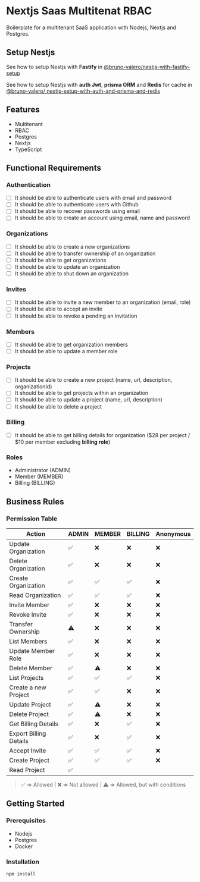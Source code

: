 # Nextjs Saas Multitenat RBAC

Boilerplate for a multitenant SaaS application with Nodejs, Nextjs and Postgres.

## Setup Nestjs

See how to setup Nestjs with **Fastify** in [@bruno-valero/nestjs-with-fastify-setup](https://gist.github.com/bruno-valero/f1cc806044527a1a7e41895c139a5acd)

See how to setup Nestjs with **auth Jwt**, **prisma ORM** and **Redis** for cache in [@bruno-valero/ nestjs-setup-with-auth-and-prisma-and-redis](https://gist.github.com/bruno-valero/9aa864c210fcb191da66cc9dbb4523d5)

## Features

- Multitenant
- RBAC
- Postgres
- Nextjs
- TypeScript

## Functional Requirements

### Authentication

- [ ] It should be able to authenticate users with email and password
- [ ] It should be able to authenticate users with Github
- [ ] It should be able to recover passwords using email
- [ ] It should be able to create an account using email, name and password

### Organizations

- [ ] It should be able to create a new organizations
- [ ] It should be able to transfer ownership of an organization
- [ ] It should be able to get organizations
- [ ] It should be able to update an organization
- [ ] It should be able to shut down an organization

### Invites
- [ ] It should be able to invite a new member to an organization (email, role)
- [ ] It should be able to accept an invite
- [ ] It should be able to revoke a pending an invitation

### Members

- [ ] It should be able to get organization members
- [ ] It should be able to update a member role

### Projects

- [ ] It should be able to create a new project (name, url, description, organizationId)
- [ ] It should be able to get projects within an organization
- [ ] It should be able to update a project (name, url, description)
- [ ] It should be able to delete a project

### Billing

- [ ] It should be able to get billing details for organization ($28 per project / $10 per member excluding **billing role**)

### Roles

- Administrator (ADMIN)
- Member (MEMBER)
- Billing (BILLING)

## Business Rules

### Permission Table

| Action                 |  ADMIN  | MEMBER | BILLING | Anonymous |
| ---------------------- | ------ | ------- | -------- | ---------- |
| Update Organization    | ✅     | ❌      | ❌       | ❌         |
| Delete Organization    | ✅     | ❌      | ❌       | ❌         |
| Create Organization    | ✅     | ✅      | ✅       | ❌         |
| Read Organization      | ✅     | ✅      | ✅       | ❌         |
| Invite Member          | ✅     | ❌      | ❌       | ❌         |
| Revoke Invite          | ✅     | ❌      | ❌       | ❌         |
| Transfer Ownership     | ⚠️      | ❌      | ❌       | ❌         |
| List Members           | ✅     | ❌      | ❌       | ❌         |
| Update Member Role     | ✅     | ❌      | ❌       | ❌         |
| Delete Member          | ✅     | ⚠️       | ❌       | ❌         |
| List Projects          | ✅     | ✅      | ✅       | ❌         |
| Create a new Project   | ✅     | ✅      | ❌       | ❌         |
| Update Project         | ✅     | ⚠️      | ❌       | ❌         |
| Delete Project         | ✅     | ⚠️      | ❌       | ❌         |
| Get Billing Details    | ✅     | ❌      | ✅       | ❌         |
| Export Billing Details | ✅     | ❌      | ✅       | ❌         |
| Accept Invite          | ✅     | ✅      | ✅       | ❌         |
| Create Project         | ✅     | ✅      | ✅       | ❌         |
| Read Project           | ✅

> ✅ => Allowed | 
> ❌ => Not allowed | 
> ⚠️ => Allowed, but with conditions


## Getting Started

### Prerequisites

- Nodejs
- Postgres
- Docker

### Installation

```bash
npm install
```